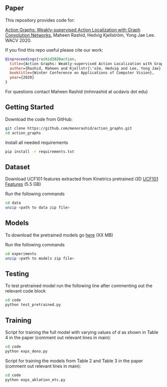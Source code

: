 ## Paper
This repository provides code for:

[Action Graphs: Weakly-supervised Action Localization with Graph Convolution Networks.](https://arxiv.org/abs/1704.04023) Maheen Rashid, Hedvig Kjellström, Yong Jae Lee. WACV 2020.

If you find this repo useful please cite our work:
```bib
@inproceedings{rashid2020action,
  title={Action Graphs: Weakly-supervised Action Localization with Graph Convolution Networks},
  author={Rashid, Maheen and Kjellstr{\"o}m, Hedvig and Lee, Yong Jae},
  booktitle={Winter Conference on Applications of Computer Vision},
  year={2020}
}
```
For questions contact Maheen Rashid (mhnrashid at ucdavis dot edu)

## Getting Started

Download the code from GitHub:
```bash
git clone https://github.com/menorashid/action_graphs.git
cd action_graphs
```
Install all needed requirements
```bash
pip install -r requirements.txt
```

## Dataset
Download UCF101 features extracted from Kinetrics pretrained i3D [UCF101 Features](https://www.dropbox.com/s/9t770jhcjqo3mmg/release_data.zip) (5.5 GB)

Run the following commands
```bash
cd data
unzip <path to data zip file>
```

## Models
To download the pretrained models go [here](https://www.dropbox.com/s/44ocinlmx8mp8v2/XX.zip) (XX MB)

Run the following commands
```bash
cd experiments
unzip <path to models zip file>
```
<!-- Otherwise add the individual models to *experiments/*
* [ActionGraphs on UCF101](https://www.dropbox.com/s/g0e7tj2r708eue1/horse_full_model_tps.dat)(36 MB)
* [ActionGraphs on ActivityNet](https://www.dropbox.com/s/3vj7nts5f1v0ry0/horse_full_model_affine.dat)(63 MB)
* [ActionGraphs on Charades](https://www.dropbox.com/s/3un0dild6xar8uf/horse_tps_model.dat)(34 MB)
 -->
## Testing
To test pretrained model run the following line after commenting out the relevant code block
```bash
cd code
python test_pretrained.py
```

## Training
Script for training the full model with varying values of *d* as shown in Table 4 in the paper (comment out relevant lines in main):
```bash
cd code
python exps_deno.py
```
Script for training the models from Table 2 and Table 3 in the paper (comment out relevant lines in main):
```bash
cd code
python exps_ablation_etc.py
```
